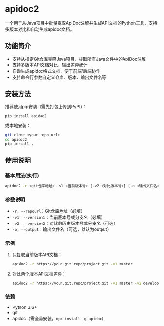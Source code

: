 # apidoc2

一个用于从Java项目中批量提取ApiDoc注解并生成API文档的Python工具，支持多版本对比和自动生成apidoc文档。

## 功能简介

- 支持从指定Git仓库克隆Java项目，提取所有Java文件中的ApiDoc注解
- 支持多版本API文档对比，输出差异统计
- 自动生成apidoc格式文档，便于前端/后端协作
- 支持命令行参数自定义仓库、版本、输出文件名等

## 安装方法

推荐使用pip安装（需先打包上传到PyPI）：

```bash
pip install apidoc2
```

或本地安装：

```bash
git clone <your_repo_url>
cd apidoc2
pip install .
```

## 使用说明

### 基本用法(执行)

```bash
apidoc2 -r <git仓库地址> -v1 <当前版本号> [-v2 <对比版本号>] [-o <输出文件名>]
```

### 参数说明

- `-r, --repourl`：Git仓库地址（必填）
- `-v1, --version1`：当前版本号或分支名（必填）
- `-v2, --version2`：对比的历史版本号或分支名（可选）
- `-o, --output`：输出文件名（可选，默认为output）

### 示例

1. 只提取当前版本API文档：
   ```bash
   apidoc2 -r https://your.git.repo/project.git -v1 master
   ```
2. 对比两个版本API文档差异：

   ```bash
   apidoc2 -r https://your.git.repo/project.git -v1 master -v2 develop
   ```

### 依赖

- Python 3.6+
- git
- apidoc（需全局安装，`npm install -g apidoc`）
